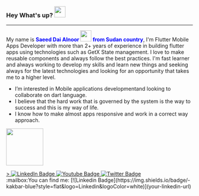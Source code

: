 <h3>
  Hey What's up?
  <img src="https://media.giphy.com/media/hvRJCLFzcasrR4ia7z/giphy.gif" width="30px"/>
</h3>
<hr>
<p>
  My name is <span style="color:blue;font-weight:bolder">Saeed Dai Alnoor <img src="https://media.giphy.com/media/WUlplcMpOCEmTGBtBW/giphy.gif" width="30">  from Sudan country</span>, I'm Flutter Mobile Apps Developer with more than 2+ years of experience     in building flutter apps using technologies such as GetX State management. I love to make reusable components and always follow the best practices. I'm     fast learner and always working to develop my skills and learn new things and seeking always for the latest technologies and looking for an opportunity     that takes me to a higher level.
</p>
 <ul>
  <li> I’m interested in Mobile applications developmentand looking to collaborate on dart language.</li>
  <li>I believe that the hard work that is governed by the system is the way to success and this is my way of life.</li>
  <li>I know how to make almost apps responsive and work in a correct way approach.</li>
</ul> 

<a href="URL_REDIRECT" target="blank"><img align="center" src="[URL_TO_YOUR_IMAGE" height="100](https://img.shields.io/badge/LinkedIn-blue)" /></a>
<div id="badges">
  <a href="https://www.linkedin.com/in/saeed-dai-alnoor-aa5661229/" target="_blank">>
    <img src="https://img.shields.io/badge/LinkedIn-blue?style=for-the-badge&logo=linkedin&logoColor=white" alt="LinkedIn Badge"/>
  </a>
  <a href="your-youtube-URL">
    <img src="https://img.shields.io/badge/YouTube-red?style=for-the-badge&logo=youtube&logoColor=white" alt="Youtube Badge"/>
  </a>
  <a href="your-twitter-URL">
    <img src="https://img.shields.io/badge/Twitter-blue?style=for-the-badge&logo=twitter&logoColor=white" alt="Twitter Badge"/>
  </a>
</div>
 :mailbox:You can find me:
 [![Linkedin Badge](https://img.shields.io/badge/-kakbar-blue?style=flat&logo=Linkedin&logoColor=white)](your-linkedin-url)
